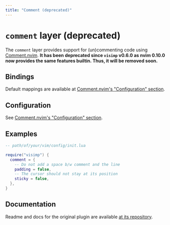 ```yaml
---
title: "Comment (deprecated)"
---
```


# `comment` layer (deprecated)

The `comment` layer provides support for (un)commenting code using
[Comment.nvim](https://github.com/numToStr/Comment.nvim). **It has been
deprecated since `visimp` v0.6.0 as nvim 0.10.0 now provides the same features
builtin. Thus, it will be removed soon.**


## Bindings

Default mappings are available at [Comment.nvim's "Configuration"
section](https://github.com/numToStr/Comment.nvim#configuration-optional).

## Configuration

See [Comment.nvim's "Configuration"
section](https://github.com/numToStr/Comment.nvim#configuration-optional).

## Examples

```lua
-- path/of/your/vim/config/init.lua

require("visimp") {
  comment = {
    -- Do not add a space b/w comment and the line
    padding = false,
    -- The cursor should not stay at its position
    sticky = false,
  },
}
```

## Documentation

Readme and docs for the original plugin are available [at its
repository](https://github.com/numToStr/Comment.nvim).
